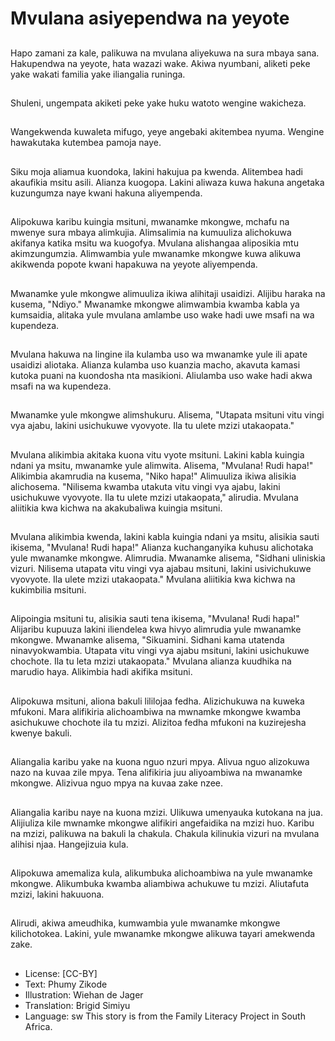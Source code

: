 # Mvulana asiyependwa na yeyote

##
Hapo zamani za kale, palikuwa na
mvulana aliyekuwa na sura mbaya
sana.
Hakupendwa na yeyote, hata
wazazi wake.
Akiwa nyumbani, aliketi peke yake
wakati familia yake iliangalia
runinga.

##
Shuleni, ungempata akiketi peke
yake huku watoto wengine
wakicheza.

##
Wangekwenda kuwaleta mifugo,
yeye angebaki akitembea nyuma.
Wengine hawakutaka kutembea
pamoja naye.

##
Siku moja aliamua kuondoka, lakini
hakujua pa kwenda.
Alitembea hadi akaufikia msitu asili.
Alianza kuogopa.
Lakini aliwaza kuwa hakuna
angetaka kuzungumza naye kwani
hakuna aliyempenda.

##
Alipokuwa karibu kuingia msituni,
mwanamke mkongwe, mchafu na
mwenye sura mbaya alimkujia.
Alimsalimia na kumuuliza
alichokuwa akifanya katika msitu
wa kuogofya.
Mvulana alishangaa aliposikia mtu
akimzungumzia. Alimwambia yule
mwanamke mkongwe kuwa alikuwa
akikwenda popote kwani hapakuwa
na yeyote aliyempenda.

##
Mwanamke yule mkongwe
alimuuliza ikiwa alihitaji usaidizi.
Alijibu haraka na kusema, "Ndiyo."
Mwanamke mkongwe alimwambia
kwamba kabla ya kumsaidia, alitaka
yule mvulana amlambe uso wake
hadi uwe msafi na wa kupendeza.

##
Mvulana hakuwa na lingine ila
kulamba uso wa mwanamke yule ili
apate usaidizi aliotaka.
Alianza kulamba uso kuanzia
macho, akavuta kamasi kutoka
puani na kuondosha nta masikioni.
Aliulamba uso wake hadi akwa
msafi na wa kupendeza.

##
Mwanamke yule mkongwe
alimshukuru.
Alisema, "Utapata msituni vitu vingi
vya ajabu, lakini usichukuwe
vyovyote. Ila tu ulete mzizi
utakaopata."

##
Mvulana alikimbia akitaka kuona
vitu vyote msituni. Lakini kabla
kuingia ndani ya msitu, mwanamke
yule alimwita.
Alisema, "Mvulana! Rudi hapa!"
Alikimbia akamrudia na kusema,
"Niko hapa!"
Alimuuliza ikiwa alisikia alichosema.
"Nilisema kwamba utakuta vitu
vingi vya ajabu, lakini usichukuwe
vyovyote. Ila tu ulete mzizi
utakaopata," alirudia.
Mvulana aliitikia kwa kichwa na
akakubaliwa kuingia msituni.

##
Mvulana alikimbia kwenda, lakini
kabla kuingia ndani ya msitu,
alisikia sauti ikisema, "Mvulana!
Rudi hapa!"
Alianza kuchanganyika kuhusu
alichotaka yule mwanamke
mkongwe. Alimrudia.
Mwanamke alisema, "Sidhani
uliniskia vizuri. Nilisema utapata
vitu vingi vya ajabau msituni, lakini
usivichukuwe vyovyote. Ila ulete
mzizi utakaopata."
Mvulana aliitikia kwa kichwa na
kukimbilia msituni.

##
Alipoingia msituni tu, alisikia sauti
tena ikisema, "Mvulana! Rudi
hapa!"
Alijaribu kupuuza lakini iliendelea
kwa hivyo alimrudia yule
mwanamke mkongwe.
Mwanamke alisema, "Sikuamini.
Sidhani kama utatenda
ninavyokwambia. Utapata vitu vingi
vya ajabu msituni, lakini
usichukuwe chochote. Ila tu leta
mzizi utakaopata."
Mvulana alianza kuudhika na
marudio haya. Alikimbia hadi akifika
msituni.

##
Alipokuwa msituni, aliona bakuli
lililojaa fedha. Alizichukuwa na
kuweka mfukoni.
Mara alifikiria alichoambiwa na
mwnamke mkongwe kwamba
asichukuwe chochote ila tu mzizi.
Alizitoa fedha mfukoni na
kuzirejesha kwenye bakuli.

##
Aliangalia karibu yake na kuona
nguo nzuri mpya.
Alivua nguo alizokuwa nazo na
kuvaa zile mpya.
Tena alifikiria juu aliyoambiwa na
mwanamke mkongwe.
Alizivua nguo mpya na kuvaa zake
nzee.

##
Aliangalia karibu naye na kuona
mzizi. Ulikuwa umenyauka kutokana
na jua.
Alijiuliza kile mwnamke mkongwe
alifikiri angefaidika na mzizi huo.
Karibu na mzizi, palikuwa na bakuli
la chakula.
Chakula kilinukia vizuri na mvulana
alihisi njaa.
Hangejizuia kula.

##
Alipokuwa amemaliza kula,
alikumbuka alichoambiwa na yule
mwanamke mkongwe.
Alikumbuka kwamba aliambiwa
achukuwe tu mzizi.
Aliutafuta mzizi, lakini hakuuona.

##
Alirudi, akiwa ameudhika,
kumwambia yule mwanamke
mkongwe kilichotokea.
Lakini, yule mwanamke mkongwe
alikuwa tayari amekwenda zake.

##
* License: [CC-BY]
* Text: Phumy Zikode
* Illustration: Wiehan de Jager
* Translation: Brigid Simiyu
* Language: sw
This story is from the Family
Literacy Project in South Africa.
